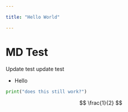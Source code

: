 ```yaml
---

title: "Hello World"

---
```


# MD Test


Update test update test
- Hello
```python
print("does this still work?")
```

$$ \frac{1}{2} $$
